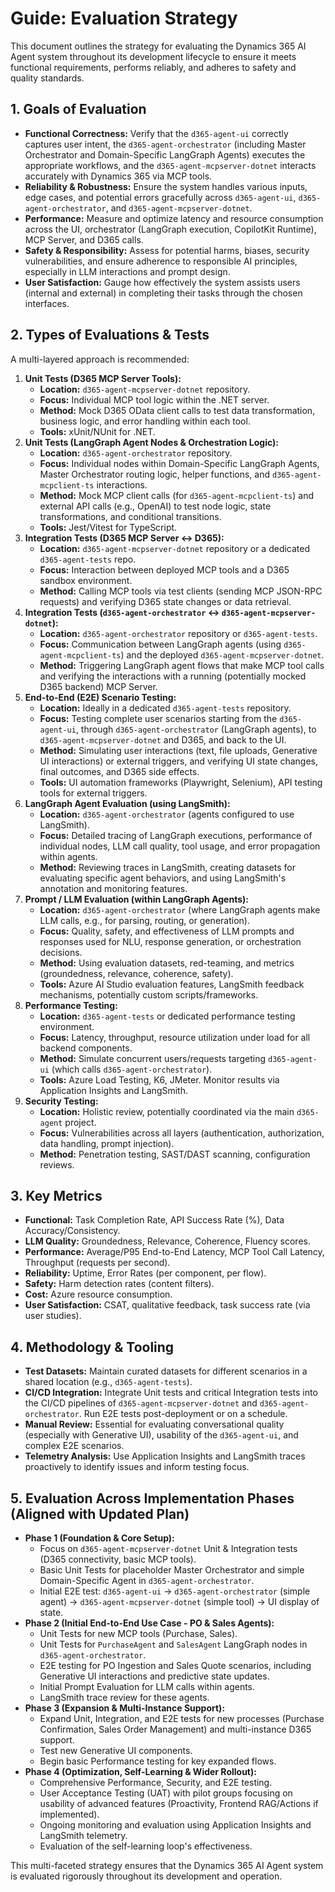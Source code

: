 # Guide: Evaluation Strategy

This document outlines the strategy for evaluating the Dynamics 365 AI Agent system throughout its development lifecycle to ensure it meets functional requirements, performs reliably, and adheres to safety and quality standards.

## 1. Goals of Evaluation

*   **Functional Correctness:** Verify that the `d365-agent-ui` correctly captures user intent, the `d365-agent-orchestrator` (including Master Orchestrator and Domain-Specific LangGraph Agents) executes the appropriate workflows, and the `d365-agent-mcpserver-dotnet` interacts accurately with Dynamics 365 via MCP tools.
*   **Reliability & Robustness:** Ensure the system handles various inputs, edge cases, and potential errors gracefully across `d365-agent-ui`, `d365-agent-orchestrator`, and `d365-agent-mcpserver-dotnet`.
*   **Performance:** Measure and optimize latency and resource consumption across the UI, orchestrator (LangGraph execution, CopilotKit Runtime), MCP Server, and D365 calls.
*   **Safety & Responsibility:** Assess for potential harms, biases, security vulnerabilities, and ensure adherence to responsible AI principles, especially in LLM interactions and prompt design.
*   **User Satisfaction:** Gauge how effectively the system assists users (internal and external) in completing their tasks through the chosen interfaces.

## 2. Types of Evaluations & Tests

A multi-layered approach is recommended:

1.  **Unit Tests (D365 MCP Server Tools):**
    *   **Location:** `d365-agent-mcpserver-dotnet` repository.
    *   **Focus:** Individual MCP tool logic within the .NET server.
    *   **Method:** Mock D365 OData client calls to test data transformation, business logic, and error handling within each tool.
    *   **Tools:** xUnit/NUnit for .NET.
2.  **Unit Tests (LangGraph Agent Nodes & Orchestration Logic):**
    *   **Location:** `d365-agent-orchestrator` repository.
    *   **Focus:** Individual nodes within Domain-Specific LangGraph Agents, Master Orchestrator routing logic, helper functions, and `d365-agent-mcpclient-ts` interactions.
    *   **Method:** Mock MCP client calls (for `d365-agent-mcpclient-ts`) and external API calls (e.g., OpenAI) to test node logic, state transformations, and conditional transitions.
    *   **Tools:** Jest/Vitest for TypeScript.
3.  **Integration Tests (D365 MCP Server <-> D365):**
    *   **Location:** `d365-agent-mcpserver-dotnet` repository or a dedicated `d365-agent-tests` repo.
    *   **Focus:** Interaction between deployed MCP tools and a D365 sandbox environment.
    *   **Method:** Calling MCP tools via test clients (sending MCP JSON-RPC requests) and verifying D365 state changes or data retrieval.
4.  **Integration Tests (`d365-agent-orchestrator` <-> `d365-agent-mcpserver-dotnet`):**
    *   **Location:** `d365-agent-orchestrator` repository or `d365-agent-tests`.
    *   **Focus:** Communication between LangGraph agents (using `d365-agent-mcpclient-ts`) and the deployed `d365-agent-mcpserver-dotnet`.
    *   **Method:** Triggering LangGraph agent flows that make MCP tool calls and verifying the interactions with a running (potentially mocked D365 backend) MCP Server.
5.  **End-to-End (E2E) Scenario Testing:**
    *   **Location:** Ideally in a dedicated `d365-agent-tests` repository.
    *   **Focus:** Testing complete user scenarios starting from the `d365-agent-ui`, through `d365-agent-orchestrator` (LangGraph agents), to `d365-agent-mcpserver-dotnet` and D365, and back to the UI.
    *   **Method:** Simulating user interactions (text, file uploads, Generative UI interactions) or external triggers, and verifying UI state changes, final outcomes, and D365 side effects.
    *   **Tools:** UI automation frameworks (Playwright, Selenium), API testing tools for external triggers.
6.  **LangGraph Agent Evaluation (using LangSmith):**
    *   **Location:** `d365-agent-orchestrator` (agents configured to use LangSmith).
    *   **Focus:** Detailed tracing of LangGraph executions, performance of individual nodes, LLM call quality, tool usage, and error propagation within agents.
    *   **Method:** Reviewing traces in LangSmith, creating datasets for evaluating specific agent behaviors, and using LangSmith's annotation and monitoring features.
7.  **Prompt / LLM Evaluation (within LangGraph Agents):**
    *   **Location:** `d365-agent-orchestrator` (where LangGraph agents make LLM calls, e.g., for parsing, routing, or generation).
    *   **Focus:** Quality, safety, and effectiveness of LLM prompts and responses used for NLU, response generation, or orchestration decisions.
    *   **Method:** Using evaluation datasets, red-teaming, and metrics (groundedness, relevance, coherence, safety).
    *   **Tools:** Azure AI Studio evaluation features, LangSmith feedback mechanisms, potentially custom scripts/frameworks.
8.  **Performance Testing:**
    *   **Location:** `d365-agent-tests` or dedicated performance testing environment.
    *   **Focus:** Latency, throughput, resource utilization under load for all backend components.
    *   **Method:** Simulate concurrent users/requests targeting `d365-agent-ui` (which calls `d365-agent-orchestrator`).
    *   **Tools:** Azure Load Testing, K6, JMeter. Monitor results via Application Insights and LangSmith.
9.  **Security Testing:**
    *   **Location:** Holistic review, potentially coordinated via the main `d365-agent` project.
    *   **Focus:** Vulnerabilities across all layers (authentication, authorization, data handling, prompt injection).
    *   **Method:** Penetration testing, SAST/DAST scanning, configuration reviews.

## 3. Key Metrics

*   **Functional:** Task Completion Rate, API Success Rate (%), Data Accuracy/Consistency.
*   **LLM Quality:** Groundedness, Relevance, Coherence, Fluency scores.
*   **Performance:** Average/P95 End-to-End Latency, MCP Tool Call Latency, Throughput (requests per second).
*   **Reliability:** Uptime, Error Rates (per component, per flow).
*   **Safety:** Harm detection rates (content filters).
*   **Cost:** Azure resource consumption.
*   **User Satisfaction:** CSAT, qualitative feedback, task success rate (via user studies).

## 4. Methodology & Tooling

*   **Test Datasets:** Maintain curated datasets for different scenarios in a shared location (e.g., `d365-agent-tests`).
*   **CI/CD Integration:** Integrate Unit tests and critical Integration tests into the CI/CD pipelines of `d365-agent-mcpserver-dotnet` and `d365-agent-orchestrator`. Run E2E tests post-deployment or on a schedule.
*   **Manual Review:** Essential for evaluating conversational quality (especially with Generative UI), usability of the `d365-agent-ui`, and complex E2E scenarios.
*   **Telemetry Analysis:** Use Application Insights and LangSmith traces proactively to identify issues and inform testing focus.

## 5. Evaluation Across Implementation Phases (Aligned with Updated Plan)

*   **Phase 1 (Foundation & Core Setup):**
    *   Focus on `d365-agent-mcpserver-dotnet` Unit & Integration tests (D365 connectivity, basic MCP tools).
    *   Basic Unit Tests for placeholder Master Orchestrator and simple Domain-Specific Agent in `d365-agent-orchestrator`.
    *   Initial E2E test: `d365-agent-ui` -> `d365-agent-orchestrator` (simple agent) -> `d365-agent-mcpserver-dotnet` (simple tool) -> UI display of state.
*   **Phase 2 (Initial End-to-End Use Case - PO & Sales Agents):**
    *   Unit Tests for new MCP tools (Purchase, Sales).
    *   Unit Tests for `PurchaseAgent` and `SalesAgent` LangGraph nodes in `d365-agent-orchestrator`.
    *   E2E testing for PO Ingestion and Sales Quote scenarios, including Generative UI interactions and predictive state updates.
    *   Initial Prompt Evaluation for LLM calls within agents.
    *   LangSmith trace review for these agents.
*   **Phase 3 (Expansion & Multi-Instance Support):**
    *   Expand Unit, Integration, and E2E tests for new processes (Purchase Confirmation, Sales Order Management) and multi-instance D365 support.
    *   Test new Generative UI components.
    *   Begin basic Performance testing for key expanded flows.
*   **Phase 4 (Optimization, Self-Learning & Wider Rollout):**
    *   Comprehensive Performance, Security, and E2E testing.
    *   User Acceptance Testing (UAT) with pilot groups focusing on usability of advanced features (Proactivity, Frontend RAG/Actions if implemented).
    *   Ongoing monitoring and evaluation using Application Insights and LangSmith telemetry.
    *   Evaluation of the self-learning loop's effectiveness.

This multi-faceted strategy ensures that the Dynamics 365 AI Agent system is evaluated rigorously throughout its development and operation.
